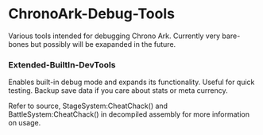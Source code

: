 # ChronoArk-Debug-Tools
Various tools intended for debugging Chrono Ark. Currently very bare-bones but possibly will be exapanded in the future.

### Extended-BuiltIn-DevTools
Enables built-in debug mode and expands its functionality. Useful for quick testing. Backup save data if you care about stats or meta currency.

Refer to source, StageSystem:CheatChack() and BattleSystem:CheatChack() in decompiled assembly for more information on usage.
